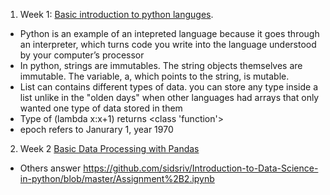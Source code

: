 1. Week 1: [Basic introduction to python languges](Week+1.ipynb). 
- Python is an example of an intepreted language because it goes through an interpreter, which turns code you write into the language understood by your computer’s processor 
- In python, strings are immutables. The string objects themselves are immutable. The variable, a, which points to the string, is mutable.
- List can contains different types of data. you can store any type inside a list unlike in the "olden days" when other languages had arrays that only wanted one type of data stored in them
- Type of (lambda x:x+1) returns <class 'function'>
- epoch refers to Janurary 1, year 1970

2. Week 2 [Basic Data Processing with Pandas](Assignment+2_my_answer.ipynb)
- Others answer
https://github.com/sidsriv/Introduction-to-Data-Science-in-python/blob/master/Assignment%2B2.ipynb
